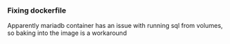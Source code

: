 ### Fixing dockerfile

Apparently mariadb container has an issue with running sql from volumes, so baking into the image is a workaround